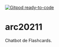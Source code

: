 [![Gitpod ready-to-code](https://img.shields.io/badge/Gitpod-ready--to--code-blue?logo=gitpod)](https://gitpod.io/#https://github.com/DalianeAna/arc20211)

# arc20211
Chatbot de Flashcards.

